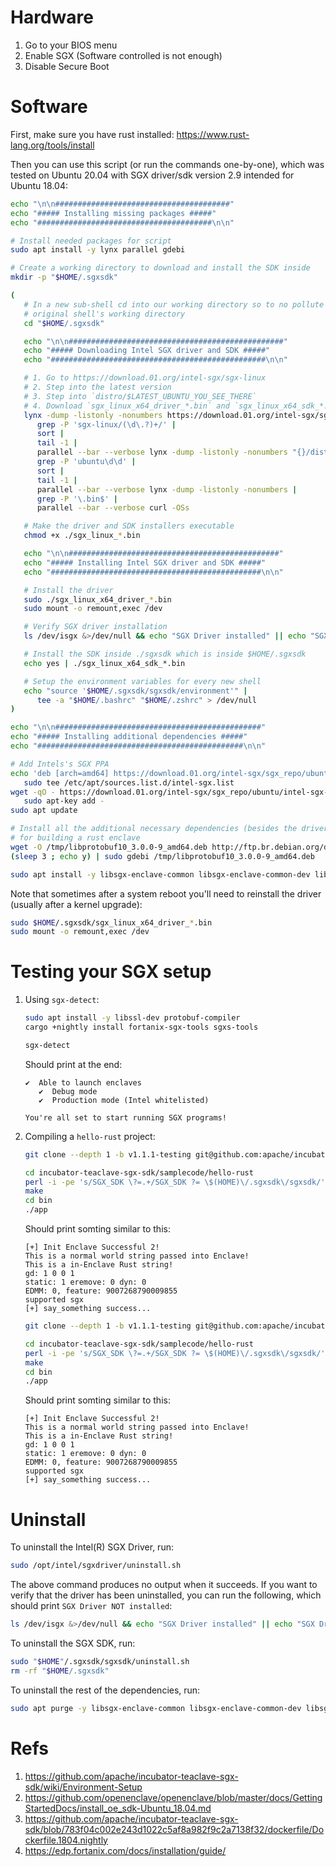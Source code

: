 # Hardware

1. Go to your BIOS menu
2. Enable SGX (Software controlled is not enough)
3. Disable Secure Boot

# Software

First, make sure you have rust installed: https://www.rust-lang.org/tools/install

Then you can use this script (or run the commands one-by-one), which was tested on Ubuntu 20.04 with SGX driver/sdk version 2.9 intended for Ubuntu 18.04:

```bash
echo "\n\n#######################################"
echo "##### Installing missing packages #####"
echo "#######################################\n\n"

# Install needed packages for script
sudo apt install -y lynx parallel gdebi

# Create a working directory to download and install the SDK inside
mkdir -p "$HOME/.sgxsdk"

(
   # In a new sub-shell cd into our working directory so to no pollute the
   # original shell's working directory
   cd "$HOME/.sgxsdk"

   echo "\n\n################################################"
   echo "##### Downloading Intel SGX driver and SDK #####"
   echo "################################################\n\n"

   # 1. Go to https://download.01.org/intel-sgx/sgx-linux
   # 2. Step into the latest version
   # 3. Step into `distro/$LATEST_UBUNTU_YOU_SEE_THERE`
   # 4. Download `sgx_linux_x64_driver_*.bin` and `sgx_linux_x64_sdk_*.bin`
   lynx -dump -listonly -nonumbers https://download.01.org/intel-sgx/sgx-linux/ |
      grep -P 'sgx-linux/(\d\.?)+/' |
      sort |
      tail -1 |
      parallel --bar --verbose lynx -dump -listonly -nonumbers "{}/distro" |
      grep -P 'ubuntu\d\d' |
      sort |
      tail -1 |
      parallel --bar --verbose lynx -dump -listonly -nonumbers |
      grep -P '\.bin$' |
      parallel --bar --verbose curl -OSs

   # Make the driver and SDK installers executable
   chmod +x ./sgx_linux_*.bin

   echo "\n\n###############################################"
   echo "##### Installing Intel SGX driver and SDK #####"
   echo "###############################################\n\n"

   # Install the driver
   sudo ./sgx_linux_x64_driver_*.bin
   sudo mount -o remount,exec /dev

   # Verify SGX driver installation
   ls /dev/isgx &>/dev/null && echo "SGX Driver installed" || echo "SGX Driver NOT installed"

   # Install the SDK inside ./sgxsdk which is inside $HOME/.sgxsdk
   echo yes | ./sgx_linux_x64_sdk_*.bin

   # Setup the environment variables for every new shell
   echo "source '$HOME/.sgxsdk/sgxsdk/environment'" |
      tee -a "$HOME/.bashrc" "$HOME/.zshrc" > /dev/null
)

echo "\n\n##############################################"
echo "##### Installing additional dependencies #####"
echo "##############################################\n\n"

# Add Intels's SGX PPA
echo 'deb [arch=amd64] https://download.01.org/intel-sgx/sgx_repo/ubuntu bionic main' |
   sudo tee /etc/apt/sources.list.d/intel-sgx.list
wget -qO - https://download.01.org/intel-sgx/sgx_repo/ubuntu/intel-sgx-deb.key |
   sudo apt-key add -
sudo apt update

# Install all the additional necessary dependencies (besides the driver and the SDK)
# for building a rust enclave
wget -O /tmp/libprotobuf10_3.0.0-9_amd64.deb http://ftp.br.debian.org/debian/pool/main/p/protobuf/libprotobuf10_3.0.0-9_amd64.deb
(sleep 3 ; echo y) | sudo gdebi /tmp/libprotobuf10_3.0.0-9_amd64.deb

sudo apt install -y libsgx-enclave-common libsgx-enclave-common-dev libsgx-urts sgx-aesm-service libsgx-uae-service libsgx-launch libsgx-aesm-launch-plugin libsgx-ae-le autoconf libtool
```

Note that sometimes after a system reboot you'll need to reinstall the driver (usually after a kernel upgrade):

```bash
sudo $HOME/.sgxsdk/sgx_linux_x64_driver_*.bin
sudo mount -o remount,exec /dev
```

# Testing your SGX setup

1. Using `sgx-detect`:

   ```bash
   sudo apt install -y libssl-dev protobuf-compiler
   cargo +nightly install fortanix-sgx-tools sgxs-tools

   sgx-detect
   ```

   Should print at the end:

   ```
   ✔  Able to launch enclaves
      ✔  Debug mode
      ✔  Production mode (Intel whitelisted)

   You're all set to start running SGX programs!
   ```

2. Compiling a `hello-rust` project:

   ```bash
   git clone --depth 1 -b v1.1.1-testing git@github.com:apache/incubator-teaclave-sgx-sdk.git

   cd incubator-teaclave-sgx-sdk/samplecode/hello-rust
   perl -i -pe 's/SGX_SDK \?=.+/SGX_SDK ?= \$(HOME)\/.sgxsdk\/sgxsdk/' Makefile
   make
   cd bin
   ./app
   ```

   Should print somting similar to this:

   ```
   [+] Init Enclave Successful 2!
   This is a normal world string passed into Enclave!
   This is a in-Enclave Rust string!
   gd: 1 0 0 1
   static: 1 eremove: 0 dyn: 0
   EDMM: 0, feature: 9007268790009855
   supported sgx
   [+] say_something success...
   ```

   ```bash
   git clone --depth 1 -b v1.1.1-testing git@github.com:apache/incubator-teaclave-sgx-sdk.git

   cd incubator-teaclave-sgx-sdk/samplecode/hello-rust
   perl -i -pe 's/SGX_SDK \?=.+/SGX_SDK ?= \$(HOME)\/.sgxsdk\/sgxsdk/' Makefile
   make
   cd bin
   ./app
   ```

   Should print somting similar to this:

   ```
   [+] Init Enclave Successful 2!
   This is a normal world string passed into Enclave!
   This is a in-Enclave Rust string!
   gd: 1 0 0 1
   static: 1 eremove: 0 dyn: 0
   EDMM: 0, feature: 9007268790009855
   supported sgx
   [+] say_something success...
   ```

# Uninstall

To uninstall the Intel(R) SGX Driver, run:

```bash
sudo /opt/intel/sgxdriver/uninstall.sh
```

The above command produces no output when it succeeds. If you want to verify that the driver has been uninstalled, you can run the following, which should print `SGX Driver NOT installed`:

```bash
ls /dev/isgx &>/dev/null && echo "SGX Driver installed" || echo "SGX Driver NOT installed"
```

To uninstall the SGX SDK, run:

```bash
sudo "$HOME"/.sgxsdk/sgxsdk/uninstall.sh
rm -rf "$HOME/.sgxsdk"
```

To uninstall the rest of the dependencies, run:

```bash
sudo apt purge -y libsgx-enclave-common libsgx-enclave-common-dev libsgx-urts sgx-aesm-service libsgx-uae-service libsgx-launch libsgx-aesm-launch-plugin libsgx-ae-le
```

# Refs

1. https://github.com/apache/incubator-teaclave-sgx-sdk/wiki/Environment-Setup
2. https://github.com/openenclave/openenclave/blob/master/docs/GettingStartedDocs/install_oe_sdk-Ubuntu_18.04.md
3. https://github.com/apache/incubator-teaclave-sgx-sdk/blob/783f04c002e243d1022c5af8a982f9c2a7138f32/dockerfile/Dockerfile.1804.nightly
4. https://edp.fortanix.com/docs/installation/guide/
